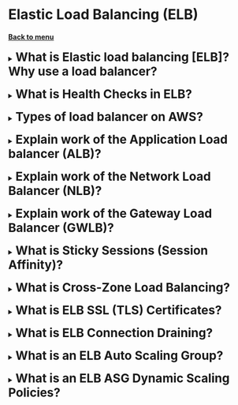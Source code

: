 <h1>Elastic Load Balancing (ELB)</h1> 
<h4> 

[Back to menu](..%2F..%2FMenu.md)

</h4>

[//]: # (What is Elastic load balancing [ELB]?)

<details>
    <summary>
        <b><big><big><big>
            What is Elastic load balancing [ELB]? Why use a load balancer?
        </big></big></big></b>
    </summary>

Elastic Load Balancer is a managed load balancer.
It helps balance traffic between several downstream instances (for example EC2)

**Advantages**
- Distribute the load among multiple slave instances
- Provide a single point of access (DNS) for your application.
- Work seamlessly with downstream instances.
- Regularly check the performance (heilchecks) of your copies.
- Separates public traffic from private (giving priority to private)
- Integrated and works with other AWS services as needed
  (EC2, EC2 Auto Scaling Groups, Amazon ECS)

</details>
<br>

[//]: # (What is Health Checks in ELB?)

<details>
    <summary>
        <b><big><big><big>
            What is Health Checks in ELB?
        </big></big></big></b>
    </summary>

Health checks are critical for load balancers.
They allow the load balancer to know which instances it is forwarding traffic to.

Health check is performed per port and route (/health is general)
If the response is not 200 (OK), the instance is faulty.
And the traffic stops for this instance and is distributed further

</details>
<br>

[//]: # (Types of load balancer on AWS?)

<details>
    <summary>
        <b><big><big><big>
            Types of load balancer on AWS?
        </big></big></big></b>
    </summary>

**There are 4 types of load balancers**

1) **Classic Load Balancer (CLB)** (v1 - old generation) - 2009
   HTTP, HTTPS, TCP, SSL (TCP Secure)

2) **Application Load Balancer (ALB)** (v2 - new generation) - 2016
   HTTP, HTTPS, websocket

3) **Network Load Balancer (NLB)** (v2 - new generation) - 2017
   TCP, TLS (TCP Secure), UDP

4) **Gateway Load Balancer (GWLB)** - 2020
   Operates at Layer 3 (Network Layer) – IP Protocol

</details>
<br>

[//]: # (Explain work of the ALB?)

<details>
    <summary>
        <b><big><big><big>
            Explain work of the Application Load balancer (ALB)?
        </big></big></big></b>
    </summary>

Application Load Balancer (v2)

It is now possible to combine instances into groups to which ALB will be routed
using certain rules

**Routing rules:**
- Route based on URL path (example.com/users and example.com/posts).
- Routing based on hostname in URL (one.example.com and other.example.com)
- Routing based on query string, headers (example.com/users?id=123&order=false)
- ALBs are great for microservices and container-based applications.
  (example: Docker and Amazon ECS)
- Has a port mapping feature to forward to a dynamic port in ECS.

**What you should pay close attention to**

Services that process a request coming from a client (and distributed using ALB)
do not see the user's end host because ALB moves this information into headers
request

- The true client IP is inserted into the **X-Forwarded-For** header
- Port **X-Forwarded-Port**
- Proto* **X-Forwarded-Proto**

</details>
<br>

[//]: # (Explain work of the NLB?)

<details>
    <summary>
        <b><big><big><big>
            Explain work of the Network Load Balancer (NLB)?
        </big></big></big></b>
    </summary>

Network load balancers (layer 4) allow you to:
- Redirect TCP and UDP traffic to your instances.
- Process millions of requests per second
- Lower latency ~100ms (compared to 400ms for ALB)
- NLB has one static IP address per Availability Zone
  and supports the assignment of elastic IP addresses.
  (useful for whitelisting specific IP addresses)
- NLB is used for maximum performance, TCP or UDP traffic.
- Not included in the AWS Free Tier.

TCP and HTTP hosts are used as redirection masks (TCP + Rules)

NLB also connects to groups waiting for it, namely:
- to a group of EC2 machines (grouped by their names)
- to a group of machines united by a group of private IPs
- to enabled ALB

</details>
<br>

[//]: # (Explain work of the GWLB?)

<details>
    <summary>
        <b><big><big><big>
            Explain work of the Gateway Load Balancer (GWLB)?
        </big></big></big></b>
    </summary>

GWLB is useful to us if we need it before the end point (Ec2)
will receive a request from the user, additionally pass it through third-party
proxy instances (ec2). This could be a security check, targetint, security, etc.

![](https://d2908q01vomqb2.cloudfront.net/5b384ce32d8cdef02bc3a139d4cac0a22bb029e8/2021/07/08/Screen-Shot-2021-07-08-at-12.39.00-PM.png)

</details>
<br>

[//]: # (What is Sticky Sessions [Session Affinity]?)

<details>
    <summary>
        <b><big><big><big>
            What is Sticky Sessions (Session Affinity)?
        </big></big></big></b>
    </summary>

AWS ELB offers the ability to implement stickiness so that
the same client is always redirected to the same
instance** behind load balancer

- This works for CLB and ALB
- the system is implemented through the “Cookie” used for sticking,
  having an expiration date that you control

**Enabling stickiness may cause imbalanced loading of EC2 server instances**

**Cookies are divided into two types**
1) Application Based Cookies
  - Can include any custom attributes required by the application.
  - The cookie name must be specified individually for each target group.
    (This means that if the user somehow ends up in a different target group,
    prescribed cookies may not work)
  - Do not use AWSALB, AWSALBAPP or AWSALBTG (reserved for ELB use).

2) Duration based cookies
  - Cookie created by the load balancer.
  - Cookie name: AWSALB for ALB, AWSELB for CLB.

</details>
<br>

[//]: # (What is Cross-Zone Load Balancing?)

<details>
    <summary>
        <b><big><big><big>
            What is Cross-Zone Load Balancing?
        </big></big></big></b>
    </summary>

**With Cross-zone load balancing:**
- each load balancer instance is distributed evenly
  in all registered copies in all AZ
  (This means that if there are 2 zones (A and B) and 2 EC2 are running in zone A, and 10 in B.
  And the load on the zones from the client is distributed in half (50/50), then regardless of this
  all instances in all zones will participate in balancing)

![](https://docs.aws.amazon.com/elasticloadbalancing/latest/userguide/images/cross_zone_load_balancing_enabled.png)

**Without load balancing between zones:**
- Requests are distributed across instances only within the zone
  (i.e. from the situation above. 50% load on zone A where 2 ec2 will be divided only between instances
  in this AZ 25/25)

</details>
<br>

[//]: # (What is ELB SSL Certificates?)

<details>
    <summary>
        <b><big><big><big>
            What is ELB SSL (TLS) Certificates?
        </big></big></big></b>
    </summary>

**The SSL certificate allows traffic between your clients and the load balancer
be encrypted during transmission (in-flight encryption)**
- SSL refers to the secure sockets layer used to encrypt connections.
- TLS refers to Transport Layer Security which is a newer version.
- TLS certificates are mostly used nowadays, but people still call them SSL.
- Public SSL certificates are issued by CA Certificate Authorities.
- SSL certificates have an expiration date (set by you) and must be renewed
- You can manage certificates using ACM (AWS Certificate Manager).
- Clients can use SNI (Server Name Indicator),
  to specify the hostname they are accessing.

**Server Name Indication (SNI)**
- SNI solves the problem of loading multiple SSL certificates onto one web server
  (to serve multiple websites).
- This is a "newer" protocol that requires the client
  specified the hostname of the target server in the initial SSL call
  After this, the server will find the correct certificate or return the default certificate
- (**NOTE**) Works only for ALB and NLB (new generations), CloudFront

Therefore, if we need multi-certificates to access several resources
- Multiple CLBs must be used for multiple hostnames with multiple SSL certificates.
- For new versions of ELB, Server Name Indication (SNI) is used

![](https://miro.medium.com/max/1400/1*wV9ShOOD95MMyXE2fzZ6Lg.png)

</details>
<br>

[//]: # (What is ELB Connection Draining?)

<details>
    <summary>
        <b><big><big><big>
            What is ELB Connection Draining?
        </big></big></big></b>
    </summary>

Titles:
- Connection Draining - if it is a CLB
- Deregistration Delay - if it is ALB or NLB

This feature represents **time to complete "in-flight queries"** while
the instance is deregistered or is inoperative. Those. in case what time is ELB
necessary in order to understand that the final service is not available and send requests
to a new ec2 instance.

This variable can be set from 1 to 3600 seconds (300 (5 minutes) is the default. 0 is disabled)

If the site requires a fast response, the threshold is set to a low value
(for example 30 seconds).

</details>
<br>

[//]: # (What is an ELB Auto Scaling Group?)

<details>
    <summary>
        <b><big><big><big>
            What is an ELB Auto Scaling Group?
        </big></big></big></b>
    </summary>

**Auto Scaling Group (ASG) Goal:**
- Scaling up (adding EC2 instances) to accommodate increased workload.
- Scaling (removing EC2 instances) according to the reduced load.
- Making sure we have a minimum and maximum number of EC2 instances running.
- Automatically register new instances with the load balancer.
- Re-creation of an EC2 instance if the previous instance terminates
  (for example, if it is inoperative).

**A very cool feature is to scale ASG based on CloudWatch alarms**
- The alarm monitors a metric (such as a CPU average or a custom metric).
- Metrics such as average CPU utilization are calculated for all ASG instances.
- Based on alarm:
  - You can increase the maximum number of instances
  - You can reduce the maximum number of instances

</details>
<br>

[//]: # (What is an ELB Auto Scaling Group?)

<details>
    <summary>
        <b><big><big><big>
            What is an ELB ASG Dynamic Scaling Policies?
        </big></big></big></b>
    </summary>

Auto Scaling Groups - **Dynamic Scaling Policies**
- The simplest and easiest to configure instance expansion policies for ASG
  - For example
    - When a CloudWatch alarm is triggered (eg CPU > 70%), add 2 units.
    - When a CloudWatch alarm is triggered (e.g. CPU < 30%), remove 1
  - There are also planned actions
    - Increase at 3.00 decrease at 13.00
  - Allow for scaling based on known usage patterns.
    - Increase minimum capacity to 10 at 5:00 pm on Fridays.

There is also a function **predictive scaling**
- Based on these ASG and ELB performance metrics, you can create 
a policy taking into account the load forecast

**Good indicators for scaling**
- CPUUtilization: Average CPU utilization. use in your instances
- RequestCountPerTarget: to make sure the number of requests on EC2 instances is stable
- Average network input/output (if your application is network bound)
- Any custom metric (that you obtained using CloudWatch)

**After scaling, a cool-down period is triggered (default 300 seconds)**.
During the recovery period, ASG will not start or stop additional
instances (so that the metrics stabilize)

</details>
<br>
